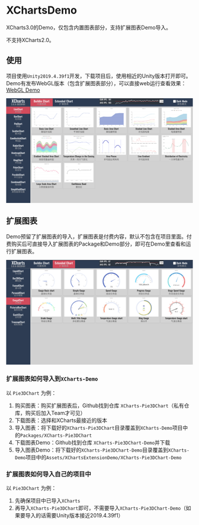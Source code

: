 # XChartsDemo

XCharts3.0的Demo，仅包含内置图表部分，支持扩展图表Demo导入。

不支持XCharts2.0。

## 使用

项目使用`Unity2019.4.39f1`开发，下载项目后，使用相近的Unity版本打开即可。
Demo有发布WebGL版本（包含扩展图表部分），可以直接web运行查看效果：[WebGL Demo](https://xcharts-team.github.io/demo/)

![buildinchart](buildinchart.png)

## 扩展图表

Demo预留了扩展图表的导入，扩展图表是付费内容，默认不包含在项目里面。付费购买后可直接导入扩展图表的Package和Demo部分，即可在Demo里查看和运行扩展图表。

![extendchart](extendchart.png)

### 扩展图表如何导入到`XCharts-Demo`

以 `Pie3DChart` 为例：

1. 购买图表：购买扩展图表后，Github找到仓库 `XCharts-Pie3DChart`（私有仓库，购买后加入Team才可见）
2. 下载图表：选择和XCharts最接近的版本
3. 导入图表：将下载好的`XCharts-Pie3DChart`目录覆盖到`XCharts-Demo`项目中的`Packages/XCharts-Pie3DChart`
4. 下载图表Demo：Github找到仓库 `XCharts-Pie3DChart-Demo`并下载
5. 导入图表Demo：将下载好的`XCharts-Pie3DChart-Demo`目录覆盖到`XCharts-Demo`项目中的`Assets/XChartsExtensionDemo/XCharts-Pie3DChart-Demo`

### 扩展图表如何导入自己的项目中

以 `Pie3DChart` 为例：

1. 先确保项目中已导入`XCharts`
2. 再导入`XCharts-Pie3DChart`即可，不需要导入`XCharts-Pie3DChart-Demo`（如果要导入的话需要Unity版本接近2019.4.39f1）
